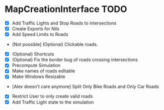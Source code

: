 # MapCreationInterface TODO

- [X] Add Traffic Lights and Stop Roads to intersections
- [X] Create Exports for Nils
- [X] Add Speed Limits to Roads
- [Not possible] (Optional) Clickable roads. 
- [X] (Optional) Shortcuts
- [X] (Optional) Fix the border bug of roads crossing intersections
- [X] Precompute Simulation
- [X] Make names of roads editable
- [X] Make Windows Resizable
- [Alex doesn't care anymore] Split Only Bike Roads and Only Car Roads
- [X] Restrict User to only create valid roads
- [X] Add Traffic Light state to the simulation